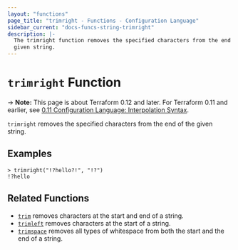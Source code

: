 ```yaml
---
layout: "functions"
page_title: "trimright - Functions - Configuration Language"
sidebar_current: "docs-funcs-string-trimright"
description: |-
  The trimright function removes the specified characters from the end of a
  given string.
---
```


# `trimright` Function

-> **Note:** This page is about Terraform 0.12 and later. For Terraform 0.11 and
earlier, see
[0.11 Configuration Language: Interpolation Syntax](../../configuration-0-11/interpolation.html).

`trimright` removes the specified characters from the end of the given string.

## Examples

```
> trimright("!?hello?!", "!?")
!?hello
```

## Related Functions

* [`trim`](./trim.html) removes characters at the start and end of a string.
* [`trimleft`](./trimleft.html) removes characters at the start of a string.
* [`trimspace`](./trimspace.html) removes all types of whitespace from
  both the start and the end of a string.
